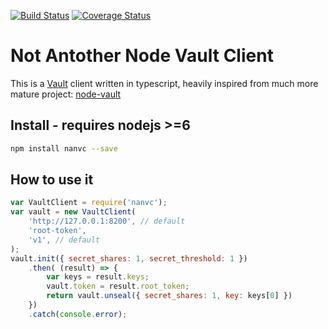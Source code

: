 [![Build Status](https://travis-ci.org/zailic/nanvc.svg?branch=master)](https://travis-ci.org/zailic/nanvc)
[![Coverage Status](https://coveralls.io/repos/github/zailic/nanvc/badge.svg?branch=master)](https://coveralls.io/github/zailic/nanvc?branch=master)
# Not Antother Node Vault Client
This is a [Vault](https://www.vaultproject.io/) client written in typescript, heavily inspired from much more mature
project: [node-vault](https://github.com/kr1sp1n/node-vault)

## Install - requires nodejs >=6
``` bash
npm install nanvc --save
```
## How to use it
```javascript
var VaultClient = require('nanvc');
var vault = new VaultClient(
    'http://127.0.0.1:8200', // default
    'root-token',
    'v1', // default 
);
vault.init({ secret_shares: 1, secret_threshold: 1 })
    .then( (result) => {
        var keys = result.keys;
        vault.token = result.root_token;
        return vault.unseal({ secret_shares: 1, key: keys[0] })
    })
    .catch(console.error);
```
####

